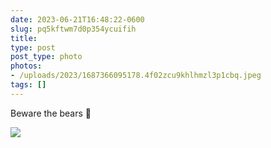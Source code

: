 ```yaml
---
date: 2023-06-21T16:48:22-0600
slug: pq5kftwm7d0p354ycuifih
title: 
type: post
post_type: photo
photos:
- /uploads/2023/1687366095178.4f02zcu9khlhmzl3p1cbq.jpeg
tags: []
---
```

Beware the bears 🐻


![](/uploads/2023/1687366095178.4f02zcu9khlhmzl3p1cbq.jpeg)



